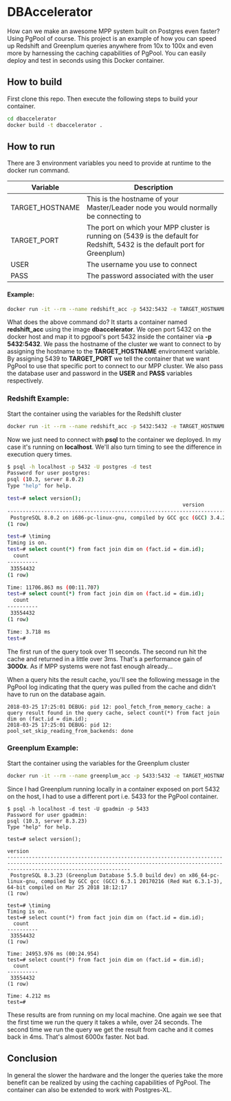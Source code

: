 # DBAccelerator

How can we make an awesome MPP system built on Postgres even faster? Using PgPool of course. This project is an example of how you can speed up Redshift and Greenplum queries anywhere from 10x to 100x and even more by harnessing the caching capabilities of PgPool. You can easily deploy and test in seconds using this Docker container.  

## How to build
First clone this repo. Then execute the following steps to build your container.
```sh
cd dbaccelerator 
docker build -t dbaccelerator .
```

## How to run
There are 3 environment variables you need to provide at runtime to the docker run command. 

| Variable | Description |
| ------ | ------ |
| TARGET_HOSTNAME | This is the hostname of your Master/Leader node you would normally be connecting to |
| TARGET_PORT | The port on which your MPP cluster is running on (5439 is the default for Redshift, 5432 is the default port for Greenplum) | 
| USER | The username you use to connect |
| PASS | The password associated with the user |

#### Example:
```sh
docker run -it --rm --name redshift_acc -p 5432:5432 -e TARGET_HOSTNAME=testcluster.cuzu3peepxrr.us-east-1.redshift.amazonaws.com -e TARGET_PORT=5439 -e USER=postgres -e PASS=SuperSecret123 dbaccelerator
```
What does the above command do? It starts a container named __redshift_acc__ using the image __dbaccelerator__. We open port 5432 on the docker host and map it to pgpool's port 5432 inside the container via __-p 5432:5432__. We pass the hostname of the cluster we want to connect to by assigning the hostname to the __TARGET_HOSTNAME__ environment variable. By assigning 5439 to __TARGET_PORT__ we tell the container that we want PgPool to use that specific port to connect to our MPP cluster. We also pass the database user and password in the __USER__ and __PASS__ variables respectively.

### Redshift Example:
Start the container using the variables for the Redshift cluster
```sh
docker run -it --rm --name redshift_acc -p 5432:5432 -e TARGET_HOSTNAME=testcluster.cuzu3peepxrr.us-east-1.redshift.amazonaws.com -e TARGET_PORT=5439 -e USER=postgres -e PASS=SuperSecret123 dbaccelerator
```
Now we just need to connect with __psql__ to the container we deployed. In my case it's running on __localhost__. We'll also turn timing to see the difference in execution query times.
```sh
$ psql -h localhost -p 5432 -U postgres -d test 
Password for user postgres: 
psql (10.3, server 8.0.2)
Type "help" for help.

test=# select version();
                                                         version                                                          
--------------------------------------------------------------------------------------------------------------------------
 PostgreSQL 8.0.2 on i686-pc-linux-gnu, compiled by GCC gcc (GCC) 3.4.2 20041017 (Red Hat 3.4.2-6.fc3), Redshift 1.0.1885
(1 row)

test=# \timing
Timing is on.
test=# select count(*) from fact join dim on (fact.id = dim.id);
  count   
----------
 33554432
(1 row)

Time: 11706.863 ms (00:11.707)
test=# select count(*) from fact join dim on (fact.id = dim.id);
  count   
----------
 33554432
(1 row)

Time: 3.718 ms
test=# 

```

The first run of the query took over 11 seconds. The second run hit the cache and returned in a little over 3ms. That's a performance gain of __3000x__. As if MPP systems were not fast enough already...  

When a query hits the result cache, you'll see the following message in the PgPool log indicating that the query was pulled from the cache and didn't have to run on the database again.
```
2018-03-25 17:25:01 DEBUG: pid 12: pool_fetch_from_memory_cache: a query result found in the query cache, select count(*) from fact join dim on (fact.id = dim.id);
2018-03-25 17:25:01 DEBUG: pid 12: pool_set_skip_reading_from_backends: done
```
### Greenplum Example:
Start the container using the variables for the Greenplum cluster
```sh
docker run -it --rm --name greenplum_acc -p 5433:5432 -e TARGET_HOSTNAME=192.168.1.14 -e TARGET_PORT=5432 -e USER=gpadmin -e PASS=greenplum dbaccelerator
```
Since I had Greenplum running locally in a container exposed on port 5432 on the host, I had to use a different port i.e. 5433 for the PgPool container. 
```
$ psql -h localhost -d test -U gpadmin -p 5433
Password for user gpadmin: 
psql (10.3, server 8.3.23)
Type "help" for help.

test=# select version();
                                                                                      version                                                                                       
------------------------------------------------------------------------------------------------------------------------------------------------------------------------------------
 PostgreSQL 8.3.23 (Greenplum Database 5.5.0 build dev) on x86_64-pc-linux-gnu, compiled by GCC gcc (GCC) 6.3.1 20170216 (Red Hat 6.3.1-3), 64-bit compiled on Mar 25 2018 18:12:17
(1 row)

test=# \timing
Timing is on.
test=# select count(*) from fact join dim on (fact.id = dim.id);
  count   
----------
 33554432
(1 row)

Time: 24953.976 ms (00:24.954)
test=# select count(*) from fact join dim on (fact.id = dim.id);
  count   
----------
 33554432
(1 row)

Time: 4.212 ms
test=# 
```
These results are from running on my local machine. One again we see that the first time we run the query it takes a while, over 24 seconds. The second time we run the query we get the result from cache and it comes back in 4ms. That's almost 6000x faster. Not bad.

## Conclusion
In general the slower the hardware and the longer the queries take the more benefit can be realized by using the caching capabilities of PgPool. The container can also be extended to work with Postgres-XL.
